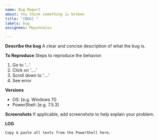 ```yaml
---
name: Bug Report
about: You think something is broken
title: "[BUG] "
labels: bug
assignees: Mayonnaisu

---
```


**Describe the bug**
A clear and concise description of what the bug is.

**To Reproduce**
Steps to reproduce the behavior:
1. Go to '...'
2. Click on '....'
3. Scroll down to '....'
4. See error

**Versions**
 - OS: [e.g. Windows 11]
 - PowerShell: [e.g. 7.5.3]

**Screenshots**
If applicable, add screenshots to help explain your problem.

**LOG**
```
Copy & paste all texts from the PowerShell here.
```